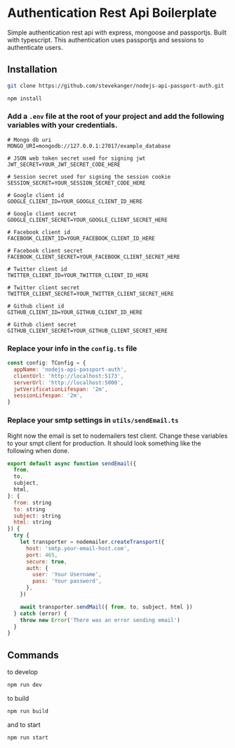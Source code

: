 # Authentication Rest Api Boilerplate

Simple authentication rest api with express, mongoose and passportjs. Built with typescript. This authentication uses passportjs and sessions to authenticate users.

## Installation

```bash
git clone https://github.com/stevekanger/nodejs-api-passport-auth.git
```

```bash
npm install
```

### Add a `.env` file at the root of your project and add the following variables with your credentials.

```
# Mongo db uri
MONGO_URI=mongodb://127.0.0.1:27017/example_database

# JSON web token secret used for signing jwt
JWT_SECRET=YOUR_JWT_SECRET_CODE_HERE

# Session secret used for signing the session cookie
SESSION_SECRET=YOUR_SESSION_SECRET_CODE_HERE

# Google client id
GOOGLE_CLIENT_ID=YOUR_GOOGLE_CLIENT_ID_HERE

# Google client secret
GOOGLE_CLIENT_SECRET=YOUR_GOOGLE_CLIENT_SECRET_HERE

# Facebook client id
FACEBOOK_CLIENT_ID=YOUR_FACEBOOK_CLIENT_ID_HERE

# Facebook client secret
FACEBOOK_CLIENT_SECRET=YOUR_FACEBOOK_CLIENT_SECRET_HERE

# Twitter client id
TWITTER_CLIENT_ID=YOUR_TWITTER_CLIENT_ID_HERE

# Twitter client secret
TWITTER_CLIENT_SECRET=YOUR_TWITTER_CLIENT_SECRET_HERE

# Github client id
GITHUB_CLIENT_ID=YOUR_GITHUB_CLIENT_ID_HERE

# Github client secret
GITHUB_CLIENT_SECRET=YOUR_GITHUB_CLIENT_SECRET_HERE
```

### Replace your info in the `config.ts` file

```javascript
const config: TConfig = {
  appName: 'nodejs-api-passport-auth',
  clientUrl: 'http://localhost:5173',
  serverUrl: 'http://localhost:5000',
  jwtVerificationLifespan: '2m',
  sessionLifespan: '2m',
}
```

### Replace your smtp settings in `utils/sendEmail.ts`

Right now the email is set to nodemailers test client. Change these variables to your smpt client for production. It should look something like the following when done.

```javascript
export default async function sendEmail({
  from,
  to,
  subject,
  html,
}: {
  from: string
  to: string
  subject: string
  html: string
}) {
  try {
    let transporter = nodemailer.createTransport({
      host: 'smtp.your-email-host.com',
      port: 465,
      secure: true,
      auth: {
        user: 'Your Username',
        pass: 'Your password',
      },
    })

    await transporter.sendMail({ from, to, subject, html })
  } catch (error) {
    throw new Error('There was an error sending email')
  }
}
```

## Commands

to develop

```bash
npm run dev
```

to build

```bash
npm run build
```

and to start

```bash
npm run start
```

